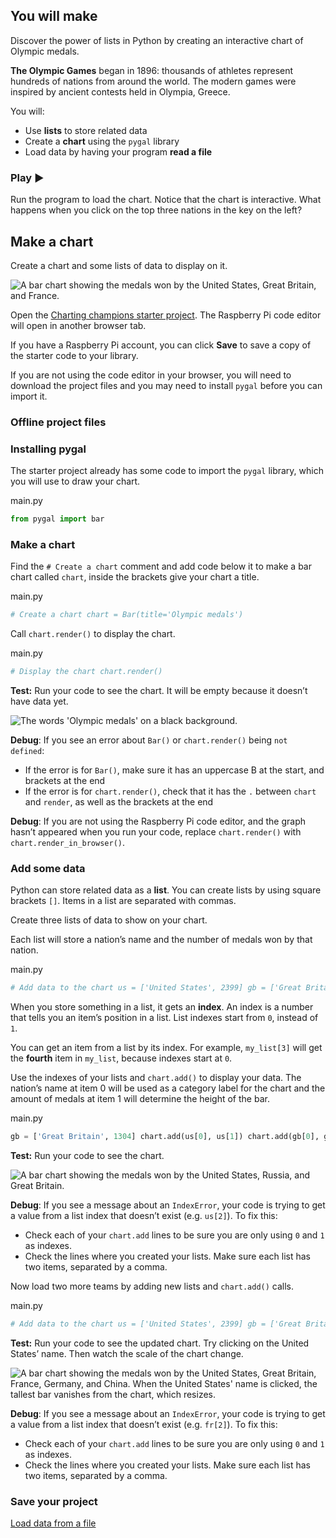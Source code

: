 ## You will make

Discover the power of lists in Python by creating an interactive chart of Olympic medals.

**The Olympic Games** began in 1896: thousands of athletes represent hundreds of nations from around the world. The modern games were inspired by ancient contests held in Olympia, Greece.

You will:

-   Use **lists** to store related data
-   Create a **chart** using the `pygal` library
-   Load data by having your program **read a file**

### Play ▶️

Run the program to load the chart. Notice that the chart is interactive. What happens when you click on the top three nations in the key on the left?

## Make a chart

Create a chart and some lists of data to display on it.

![A bar chart showing the medals won by the United States, Great Britain, and France.](https://projects-static.raspberrypi.org/projects/charting-champions/f398fe0d97a7a8fdcd3d233b684b75f2b244ce41/en/images/short_list.png)

Open the [Charting champions starter project](https://editor.raspberrypi.org/en/projects/charting-champions-starter). The Raspberry Pi code editor will open in another browser tab.

If you have a Raspberry Pi account, you can click **Save** to save a copy of the starter code to your library.

If you are not using the code editor in your browser, you will need to download the project files and you may need to install `pygal` before you can import it.

### Offline project files

### Installing pygal

The starter project already has some code to import the `pygal` library, which you will use to draw your chart.

main.py

```python
from pygal import bar
```

### Make a chart

Find the `# Create a chart` comment and add code below it to make a bar chart called `chart`, inside the brackets give your chart a title.

main.py

```python
# Create a chart chart = Bar(title='Olympic medals')
```

Call `chart.render()` to display the chart.

main.py

```python
# Display the chart chart.render()
```

**Test:** Run your code to see the chart. It will be empty because it doesn’t have data yet.

![The words 'Olympic medals' on a black background.](https://projects-static.raspberrypi.org/projects/charting-champions/f398fe0d97a7a8fdcd3d233b684b75f2b244ce41/en/images/empty_chart.png)

**Debug**: If you see an error about `Bar()` or `chart.render()` being `not defined`:

-   If the error is for `Bar()`, make sure it has an uppercase B at the start, and brackets at the end
-   If the error is for `chart.render()`, check that it has the `.` between `chart` and `render`, as well as the brackets at the end

**Debug**: If you are not using the Raspberry Pi code editor, and the graph hasn’t appeared when you run your code, replace `chart.render()` with `chart.render_in_browser()`.

### Add some data

Python can store related data as a **list**. You can create lists by using square brackets `[]`. Items in a list are separated with commas.

Create three lists of data to show on your chart.

Each list will store a nation’s name and the number of medals won by that nation.

main.py

```python
# Add data to the chart us = ['United States', 2399] gb = ['Great Britain', 1304] fr = ['France', 751]
```

When you store something in a list, it gets an **index**. An index is a number that tells you an item’s position in a list. List indexes start from `0`, instead of `1`.

You can get an item from a list by its index. For example, `my_list[3]` will get the **fourth** item in `my_list`, because indexes start at `0`.

Use the indexes of your lists and `chart.add()` to display your data. The nation’s name at item 0 will be used as a category label for the chart and the amount of medals at item 1 will determine the height of the bar.

main.py

```python
gb = ['Great Britain', 1304] chart.add(us[0], us[1]) chart.add(gb[0], gb[1]) chart.add(fr[0], fr[1])
```

**Test:** Run your code to see the chart.

![A bar chart showing the medals won by the United States, Russia, and Great Britain.](https://projects-static.raspberrypi.org/projects/charting-champions/f398fe0d97a7a8fdcd3d233b684b75f2b244ce41/en/images/short_list.png)

**Debug**: If you see a message about an `IndexError`, your code is trying to get a value from a list index that doesn’t exist (e.g. `us[2]`). To fix this:

-   Check each of your `chart.add` lines to be sure you are only using `0` and `1` as indexes.
-   Check the lines where you created your lists. Make sure each list has two items, separated by a comma.

Now load two more teams by adding new lists and `chart.add()` calls.

main.py

```python
# Add data to the chart us = ['United States', 2399] gb = ['Great Britain', 1304] fr = ['France', 751] ge = ['Germany', 655] ch = ['China', 636] chart.add(us[0], us[1]) chart.add(gb[0], gb[1]) chart.add(fr[0], fr[1]) chart.add(ge[0], ge[1]) chart.add(ch[0], ch[1])
```

**Test:** Run your code to see the updated chart. Try clicking on the United States’ name. Then watch the scale of the chart change.

![A bar chart showing the medals won by the United States, Great Britain, France, Germany, and China. When the United States' name is clicked, the tallest bar vanishes from the chart, which resizes.](https://projects-static.raspberrypi.org/projects/charting-champions/f398fe0d97a7a8fdcd3d233b684b75f2b244ce41/en/images/short_list_2.gif)

**Debug**: If you see a message about an `IndexError`, your code is trying to get a value from a list index that doesn’t exist (e.g. `fr[2]`). To fix this:

-   Check each of your `chart.add` lines to be sure you are only using `0` and `1` as indexes.
-   Check the lines where you created your lists. Make sure each list has two items, separated by a comma.

### Save your project

[](https://projects.raspberrypi.org/en/projects/charting-champions/0)[Load data from a file](https://projects.raspberrypi.org/en/projects/charting-champions/2)
